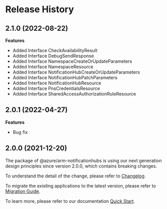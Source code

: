 # Release History
    
## 2.1.0 (2022-08-22)
    
**Features**

  - Added Interface CheckAvailabilityResult
  - Added Interface DebugSendResponse
  - Added Interface NamespaceCreateOrUpdateParameters
  - Added Interface NamespaceResource
  - Added Interface NotificationHubCreateOrUpdateParameters
  - Added Interface NotificationHubPatchParameters
  - Added Interface NotificationHubResource
  - Added Interface PnsCredentialsResource
  - Added Interface SharedAccessAuthorizationRuleResource
    
## 2.0.1 (2022-04-27)

**Features**

  - Bug fix

## 2.0.0 (2021-12-20)

The package of @azure/arm-notificationhubs is using our next generation design principles since version 2.0.0, which contains breaking changes.

To understand the detail of the change, please refer to [Changelog](https://aka.ms/js-track2-changelog).

To migrate the existing applications to the latest version, please refer to [Migration Guide](https://aka.ms/js-track2-migration-guide).

To learn more, please refer to our documentation [Quick Start](https://aka.ms/js-track2-quickstart).

